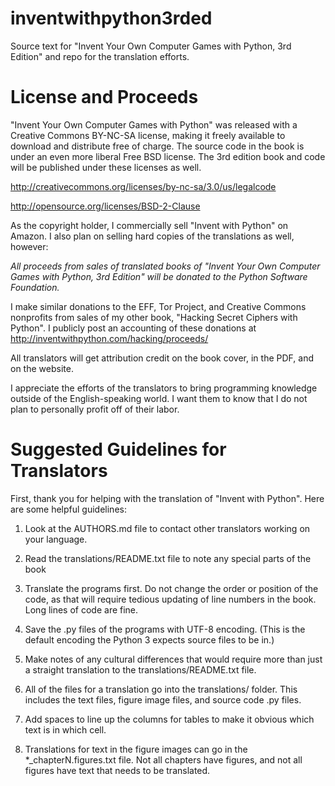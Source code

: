 inventwithpython3rded
=====================

Source text for "Invent Your Own Computer Games with Python, 3rd Edition" and repo for the translation efforts.

License and Proceeds
====================

"Invent Your Own Computer Games with Python" was released with a Creative Commons BY-NC-SA license, making it freely available to download and distribute free of charge. The source code in the book is under an even more liberal Free BSD license. The 3rd edition book and code will be published under these licenses as well.

http://creativecommons.org/licenses/by-nc-sa/3.0/us/legalcode

http://opensource.org/licenses/BSD-2-Clause

As the copyright holder, I commercially sell "Invent with Python" on Amazon. I also plan on selling hard copies of the translations as well, however:

*All proceeds from sales of translated books of "Invent Your Own Computer Games with Python, 3rd Edition" will be donated to the Python Software Foundation.*

I make similar donations to the EFF, Tor Project, and Creative Commons nonprofits from sales of my other book, "Hacking Secret Ciphers with Python". I publicly post an accounting of these donations at http://inventwithpython.com/hacking/proceeds/

All translators will get attribution credit on the book cover, in the PDF, and on the website.

I appreciate the efforts of the translators to bring programming knowledge outside of the English-speaking world. I want them to know that I do not plan to personally profit off of their labor.

Suggested Guidelines for Translators
====================================

First, thank you for helping with the translation of "Invent with Python". Here are some helpful guidelines:

1. Look at the AUTHORS.md file to contact other translators working on your language.

2. Read the translations/README.txt file to note any special parts of the book

2. Translate the programs first. Do not change the order or position of the code, as that will require tedious updating of line numbers in the book. Long lines of code are fine.

3. Save the .py files of the programs with UTF-8 encoding. (This is the default encoding the Python 3 expects source files to be in.)

4. Make notes of any cultural differences that would require more than just a straight translation to the translations/README.txt file.

5. All of the files for a translation go into the translations/<language code> folder. This includes the text files, figure image files, and source code .py files.

6. Add spaces to line up the columns for tables to make it obvious which text is in which cell.

7. Translations for text in the figure images can go in the *_chapterN.figures.txt file. Not all chapters have figures, and not all figures have text that needs to be translated.

